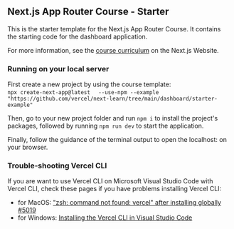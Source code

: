 ## Next.js App Router Course - Starter

This is the starter template for the Next.js App Router Course. It contains the starting code for the dashboard application.

For more information, see the [course curriculum](https://nextjs.org/learn) on the Next.js Website.

### Running on your local server
First create a new project by using the course template:  
`npx create-next-app@latest ` <your desired project name> ` --use-npm --example "https://github.com/vercel/next-learn/tree/main/dashboard/starter-example"`  

Then, go to your new project folder and run `npm i` to install the project's packages, followed by running `npm run dev` to start the application.  

Finally, follow the guidance of the terminal output to open the localhost:<port number> on your browser.

### Trouble-shooting Vercel CLI
If you are want to use Vercel CLI on Microsoft Visual Studio Code with Vercel CLI, check these pages if you have problems installing Vercel CLI:
- for MacOS: ["zsh: command not found: vercel" after installing globally #5019](https://github.com/vercel/vercel/discussions/5019)
- for Windows: [Installing the Vercel CLI in Visual Studio Code](https://stackoverflow.com/questions/64268744/installing-the-vercel-cli-in-visual-studio-code)